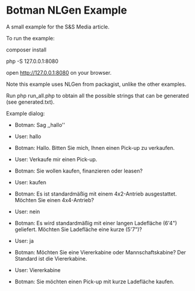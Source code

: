 # Botman NLGen Example

A small example for the S&S Media article.

To run the example:

composer install

php -S 127.0.0.1:8080

open http://127.0.0.1:8080 on your browser.

Note this example uses NLGen from packagist, unlike the other examples.


Run php run_all.php to obtain all the possible strings that can be generated (see generated.txt).


Example dialog:

- Botman: Sag ,,hallo''
- User: hallo

- Botman: Hallo. Bitten Sie mich, Ihnen einen Pick-up zu verkaufen.
- User: Verkaufe mir einen Pick-up.

- Botman: Sie wollen kaufen, finanzieren oder leasen?
- User: kaufen

- Botman: Es ist standardmäßig mit einem 4x2-Antrieb ausgestattet. Möchten Sie einen 4x4-Antrieb?
- User: nein

- Botman: Es wird standardmäßig mit einer langen Ladefläche (6'4") geliefert. Möchten Sie Ladefläche eine kurze (5'7")?
- User: ja

- Botman: Möchten Sie eine Viererkabine oder Mannschaftskabine? Der Standard ist die Viererkabine.
- User: Viererkabine

- Botman: Sie möchten einen Pick-up mit kurze Ladefläche kaufen.
